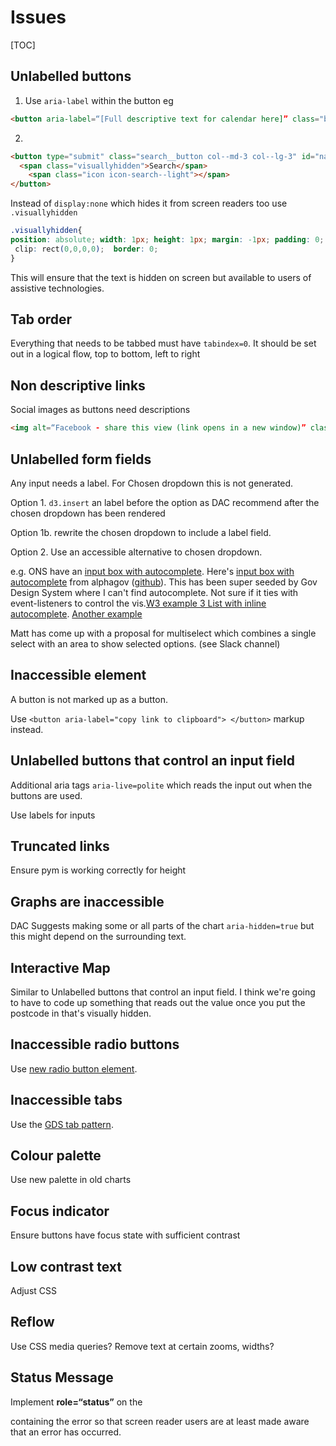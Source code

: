 # Issues


[TOC]

## Unlabelled buttons

1. Use `aria-label` within the button eg

```html
<button aria-label=“[Full descriptive text for calendar here]” class="btn btn--narrow btn--small datepicker__icon" id="js-start-date" type="button"><span class="icon icon-calendar--dark-small"></span></button>

```
2.
```html
<button type="submit" class="search__button col--md-3 col--lg-3" id="nav-search- submit">
  <span class="visuallyhidden">Search</span>
 	<span class="icon icon-search--light"></span>
</button>

```
Instead of `display:none` which hides it from screen readers too use `.visuallyhidden`
```css
.visuallyhidden{
position: absolute; width: 1px; height: 1px; margin: -1px; padding: 0; overflow: hidden;
 clip: rect(0,0,0,0);  border: 0;
}
```
This will ensure that the text is hidden on screen but available to users of assistive technologies.

## Tab order

Everything that needs to be tabbed must have `tabindex=0`. It should be set out in a logical flow, top to bottom, left to right

## Non descriptive links

Social images as buttons need descriptions

```html
<img alt=“Facebook - share this view (link opens in a new window)” class="socialicon" style="width: 30px; height: 30px;" src="images/facebook.svg">

```

## Unlabelled form fields
Any input needs a label. For Chosen dropdown this is not generated.

Option 1. `d3.insert` an label before the option as DAC recommend after the chosen dropdown has been rendered

Option 1b. rewrite the chosen dropdown to include a label field.

Option 2. Use an accessible alternative to chosen dropdown.  

e.g. ONS have an [input box with autocomplete](https://ons-design-system.netlify.app/components/autosuggest/). Here's [input box with autocomplete](https://alphagov.github.io/accessible-autocomplete/examples/form-single.html) from alphagov ([github](https://github.com/alphagov/accessible-autocomplete)).  This has been super seeded by Gov Design System where I can't find autocomplete. Not sure if it ties with event-listeners to control the vis.[W3 example 3 List with inline autocomplete](https://www.w3.org/TR/wai-aria-practices-1.1/examples/combobox/aria1.1pattern/listbox-combo.html). [Another example](https://adamsilver.io/articles/building-an-accessible-autocomplete-control/)

Matt has come up with a proposal for multiselect which combines a single select with an area to show selected options. (see Slack channel)

## Inaccessible element

A button is not marked up as a button.

Use `<button aria-label="copy link to clipboard"> </button>` markup instead.

## Unlabelled buttons that control an input field

Additional aria tags `aria-live=polite` which reads the input out when the buttons are used.

Use labels for inputs

## Truncated links

Ensure pym is working correctly for height

## Graphs are inaccessible

DAC Suggests making some or all parts of the chart `aria-hidden=true` but this might depend on the surrounding text.

## Interactive Map
Similar to Unlabelled buttons that control an input field. I think we're going to have to code up something that reads out the value once you put the postcode in that's visually hidden.

## Inaccessible radio buttons
Use [new radio button element](https://onsvisual.github.io/accessibility/radio-button-group.html).

## Inaccessible tabs
Use the [GDS tab pattern](https://design-system.service.gov.uk/components/tabs/).

## Colour palette
Use new palette in old charts

## Focus indicator
Ensure buttons have focus state with sufficient contrast

## Low contrast text
Adjust CSS

## Reflow
Use CSS media queries? Remove text at certain zooms, widths?

## Status Message
Implement **role=“status”** on the <div> containing the error so that screen reader users are at least made aware that an error has occurred.
